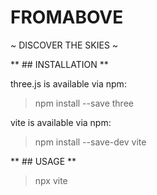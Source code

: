 # FROMABOVE 
~ DISCOVER THE SKIES ~


** ## INSTALLATION **

three.js is available via npm:

> npm install --save three


vite is available via npm:

> npm install --save-dev vite


** ## USAGE **

>npx vite








